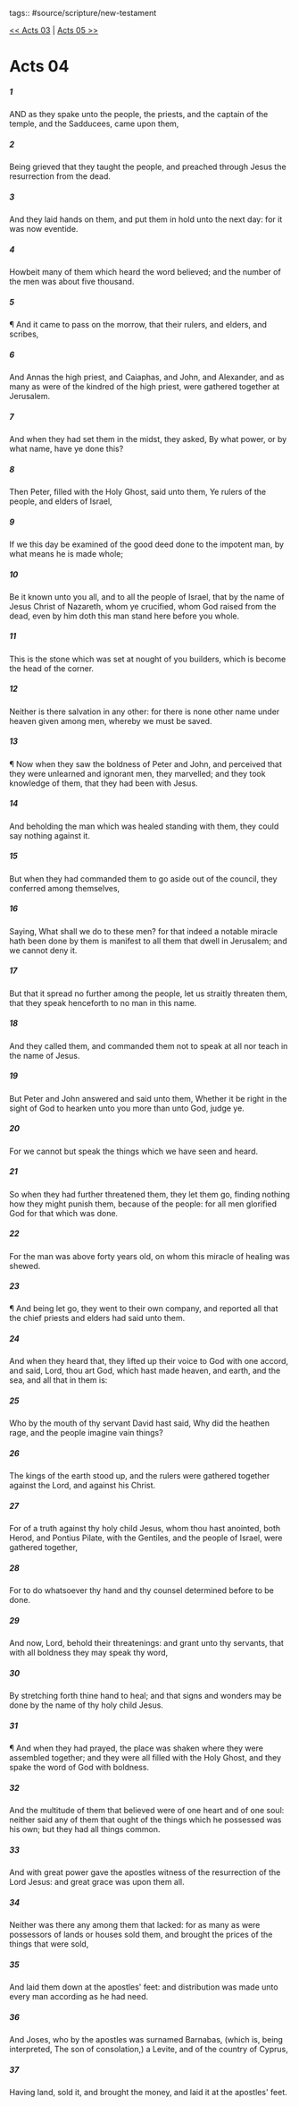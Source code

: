 tags:: #source/scripture/new-testament

[<< Acts 03](/New_Testament/05_Acts/Acts_03.md) | [Acts 05 >>](/New_Testament/05_Acts/Acts_05.md)

# Acts 04

##### 1

AND as they spake unto the people, the priests, and the captain of the temple, and the Sadducees, came upon them,

##### 2

Being grieved that they taught the people, and preached through Jesus the resurrection from the dead.

##### 3

And they laid hands on them, and put them in hold unto the next day: for it was now eventide.

##### 4

Howbeit many of them which heard the word believed; and the number of the men was about five thousand.

##### 5

¶ And it came to pass on the morrow, that their rulers, and elders, and scribes,

##### 6

And Annas the high priest, and Caiaphas, and John, and Alexander, and as many as were of the kindred of the high priest, were gathered together at Jerusalem.

##### 7

And when they had set them in the midst, they asked, By what power, or by what name, have ye done this?

##### 8

Then Peter, filled with the Holy Ghost, said unto them, Ye rulers of the people, and elders of Israel,

##### 9

If we this day be examined of the good deed done to the impotent man, by what means he is made whole;

##### 10

Be it known unto you all, and to all the people of Israel, that by the name of Jesus Christ of Nazareth, whom ye crucified, whom God raised from the dead, even by him doth this man stand here before you whole.

##### 11

This is the stone which was set at nought of you builders, which is become the head of the corner.

##### 12

Neither is there salvation in any other: for there is none other name under heaven given among men, whereby we must be saved.

##### 13

¶ Now when they saw the boldness of Peter and John, and perceived that they were unlearned and ignorant men, they marvelled; and they took knowledge of them, that they had been with Jesus.

##### 14

And beholding the man which was healed standing with them, they could say nothing against it.

##### 15

But when they had commanded them to go aside out of the council, they conferred among themselves,

##### 16

Saying, What shall we do to these men? for that indeed a notable miracle hath been done by them is manifest to all them that dwell in Jerusalem; and we cannot deny it.

##### 17

But that it spread no further among the people, let us straitly threaten them, that they speak henceforth to no man in this name.

##### 18

And they called them, and commanded them not to speak at all nor teach in the name of Jesus.

##### 19

But Peter and John answered and said unto them, Whether it be right in the sight of God to hearken unto you more than unto God, judge ye.

##### 20

For we cannot but speak the things which we have seen and heard.

##### 21

So when they had further threatened them, they let them go, finding nothing how they might punish them, because of the people: for all men glorified God for that which was done.

##### 22

For the man was above forty years old, on whom this miracle of healing was shewed.

##### 23

¶ And being let go, they went to their own company, and reported all that the chief priests and elders had said unto them.

##### 24

And when they heard that, they lifted up their voice to God with one accord, and said, Lord, thou art God, which hast made heaven, and earth, and the sea, and all that in them is:

##### 25

Who by the mouth of thy servant David hast said, Why did the heathen rage, and the people imagine vain things?

##### 26

The kings of the earth stood up, and the rulers were gathered together against the Lord, and against his Christ.

##### 27

For of a truth against thy holy child Jesus, whom thou hast anointed, both Herod, and Pontius Pilate, with the Gentiles, and the people of Israel, were gathered together,

##### 28

For to do whatsoever thy hand and thy counsel determined before to be done.

##### 29

And now, Lord, behold their threatenings: and grant unto thy servants, that with all boldness they may speak thy word,

##### 30

By stretching forth thine hand to heal; and that signs and wonders may be done by the name of thy holy child Jesus.

##### 31

¶ And when they had prayed, the place was shaken where they were assembled together; and they were all filled with the Holy Ghost, and they spake the word of God with boldness.

##### 32

And the multitude of them that believed were of one heart and of one soul: neither said any of them that ought of the things which he possessed was his own; but they had all things common.

##### 33

And with great power gave the apostles witness of the resurrection of the Lord Jesus: and great grace was upon them all.

##### 34

Neither was there any among them that lacked: for as many as were possessors of lands or houses sold them, and brought the prices of the things that were sold,

##### 35

And laid them down at the apostles' feet: and distribution was made unto every man according as he had need.

##### 36

And Joses, who by the apostles was surnamed Barnabas, (which is, being interpreted, The son of consolation,) a Levite, and of the country of Cyprus,

##### 37

Having land, sold it, and brought the money, and laid it at the apostles' feet.
